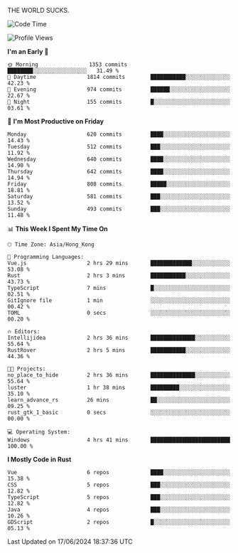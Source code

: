 THE WORLD SUCKS.

<!--START_SECTION:waka-->
![Code Time](http://img.shields.io/badge/Code%20Time-223%20hrs%201%20min-blue)

![Profile Views](http://img.shields.io/badge/Profile%20Views-0-blue)

**I'm an Early 🐤** 

```text
🌞 Morning                1353 commits        ████████░░░░░░░░░░░░░░░░░   31.49 % 
🌆 Daytime                1814 commits        ███████████░░░░░░░░░░░░░░   42.23 % 
🌃 Evening                974 commits         ██████░░░░░░░░░░░░░░░░░░░   22.67 % 
🌙 Night                  155 commits         █░░░░░░░░░░░░░░░░░░░░░░░░   03.61 % 
```
📅 **I'm Most Productive on Friday** 

```text
Monday                   620 commits         ████░░░░░░░░░░░░░░░░░░░░░   14.43 % 
Tuesday                  512 commits         ███░░░░░░░░░░░░░░░░░░░░░░   11.92 % 
Wednesday                640 commits         ████░░░░░░░░░░░░░░░░░░░░░   14.90 % 
Thursday                 642 commits         ████░░░░░░░░░░░░░░░░░░░░░   14.94 % 
Friday                   808 commits         █████░░░░░░░░░░░░░░░░░░░░   18.81 % 
Saturday                 581 commits         ███░░░░░░░░░░░░░░░░░░░░░░   13.52 % 
Sunday                   493 commits         ███░░░░░░░░░░░░░░░░░░░░░░   11.48 % 
```


📊 **This Week I Spent My Time On** 

```text
🕑︎ Time Zone: Asia/Hong_Kong

💬 Programming Languages: 
Vue.js                   2 hrs 29 mins       █████████████░░░░░░░░░░░░   53.08 % 
Rust                     2 hrs 3 mins        ███████████░░░░░░░░░░░░░░   43.73 % 
TypeScript               7 mins              █░░░░░░░░░░░░░░░░░░░░░░░░   02.51 % 
GitIgnore file           1 min               ░░░░░░░░░░░░░░░░░░░░░░░░░   00.42 % 
TOML                     0 secs              ░░░░░░░░░░░░░░░░░░░░░░░░░   00.20 % 

🔥 Editors: 
Intellijidea             2 hrs 36 mins       ██████████████░░░░░░░░░░░   55.64 % 
RustRover                2 hrs 5 mins        ███████████░░░░░░░░░░░░░░   44.36 % 

🐱‍💻 Projects: 
no_place_to_hide         2 hrs 36 mins       ██████████████░░░░░░░░░░░   55.64 % 
luster                   1 hr 38 mins        █████████░░░░░░░░░░░░░░░░   35.10 % 
learn_advance_rs         26 mins             ██░░░░░░░░░░░░░░░░░░░░░░░   09.25 % 
rust_gtk_1_basic         0 secs              ░░░░░░░░░░░░░░░░░░░░░░░░░   00.00 % 

💻 Operating System: 
Windows                  4 hrs 41 mins       █████████████████████████   100.00 % 
```

**I Mostly Code in Rust** 

```text
Vue                      6 repos             ████░░░░░░░░░░░░░░░░░░░░░   15.38 % 
CSS                      5 repos             ███░░░░░░░░░░░░░░░░░░░░░░   12.82 % 
TypeScript               5 repos             ███░░░░░░░░░░░░░░░░░░░░░░   12.82 % 
Java                     4 repos             ███░░░░░░░░░░░░░░░░░░░░░░   10.26 % 
GDScript                 2 repos             █░░░░░░░░░░░░░░░░░░░░░░░░   05.13 % 
```




 Last Updated on 17/06/2024 18:37:36 UTC
<!--END_SECTION:waka-->
